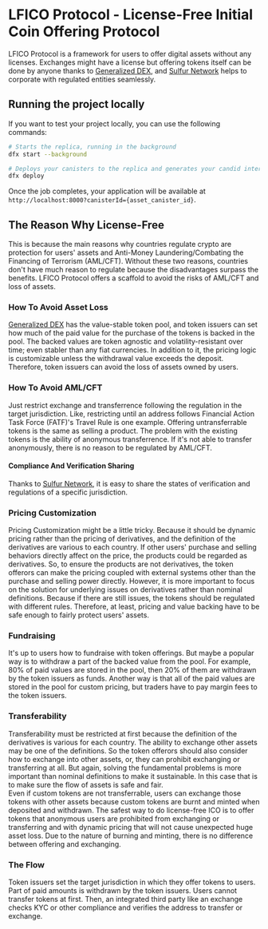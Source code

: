 # LFICO Protocol - License-Free Initial Coin Offering Protocol

LFICO Protocol is a framework for users to offer digital assets without any licenses. Exchanges might have a license but offering tokens itself can be done by anyone thanks to [Generalized DEX](https://github.com/kentomisawa/generalized-dex), and [Sulfur Network](https://github.com/kentomisawa/sulfur) helps to corporate with regulated entities seamlessly.

## Running the project locally

If you want to test your project locally, you can use the following commands:

```bash
# Starts the replica, running in the background
dfx start --background

# Deploys your canisters to the replica and generates your candid interface
dfx deploy
```

Once the job completes, your application will be available at `http://localhost:8000?canisterId={asset_canister_id}`.

## The Reason Why License-Free

This is because the main reasons why countries regulate crypto are protection for users' assets and Anti-Money Laundering/Combating the Financing of Terrorism (AML/CFT). Without these two reasons, countries don't have much reason to regulate because the disadvantages surpass the benefits. LFICO Protocol offers a scaffold to avoid the risks of AML/CFT and loss of assets.

### How To Avoid Asset Loss

[Generalized DEX](https://github.com/kentomisawa/generalized-dex) has the value-stable token pool, and token issuers can set how much of the paid value for the purchase of the tokens is backed in the pool. The backed values are token agnostic and volatility-resistant over time; even stabler than any fiat currencies. In addition to it, the pricing logic is customizable unless the withdrawal value exceeds the deposit. Therefore, token issuers can avoid the loss of assets owned by users.

### How To Avoid AML/CFT

Just restrict exchange and transferrence following the regulation in the target jurisdiction. Like, restricting until an address follows Financial Action Task Force (FATF)'s Travel Rule is one example. Offering untransferrable tokens is the same as selling a product. The problem with the existing tokens is the ability of anonymous transferrence. If it's not able to transfer anonymously, there is no reason to be regulated by AML/CFT.

#### Compliance And Verification Sharing

Thanks to [Sulfur Network](https://github.com/kentomisawa/sulfur), it is easy to share the states of verification and regulations of a specific jurisdiction.

### Pricing Customization

Pricing Customization might be a little tricky. Because it should be dynamic pricing rather than the pricing of derivatives, and the definition of the derivatives are various to each country. If other users' purchase and selling behaviors directly affect on the price, the products could be regarded as derivatives. So, to ensure the products are not derivatives, the token offerors can make the pricing coupled with external systems other than the purchase and selling power directly. However, it is more important to focus on the solution for underlying issues on derivatives rather than nominal definitions. Because if there are still issues, the tokens should be regulated with different rules. Therefore, at least, pricing and value backing have to be safe enough to fairly protect users' assets.

### Fundraising

It's up to users how to fundraise with token offerings. But maybe a popular way is to withdraw a part of the backed value from the pool. For example, 80% of paid values are stored in the pool, then 20% of them are withdrawn by the token issuers as funds. Another way is that all of the paid values are stored in the pool for custom pricing, but traders have to pay margin fees to the token issuers.

### Transferability

Transferability must be restricted at first because the definition of the derivatives is various for each country. The ability to exchange other assets may be one of the definitions. So the token offerors should also consider how to exchange into other assets, or, they can prohibit exchanging or transferring at all. But again, solving the fundamental problems is more important than nominal definitions to make it sustainable. In this case that is to make sure the flow of assets is safe and fair.  
Even if custom tokens are not transferrable, users can exchange those tokens with other assets because custom tokens are burnt and minted when deposited and withdrawn. The safest way to do license-free ICO is to offer tokens that anonymous users are prohibited from exchanging or transferring and with dynamic pricing that will not cause unexpected huge asset loss. Due to the nature of burning and minting, there is no difference between offering and exchanging.

### The Flow

Token issuers set the target jurisdiction in which they offer tokens to users. Part of paid amounts is withdrawn by the token issuers. Users cannot transfer tokens at first. Then, an integrated third party like an exchange checks KYC or other compliance and verifies the address to transfer or exchange.

